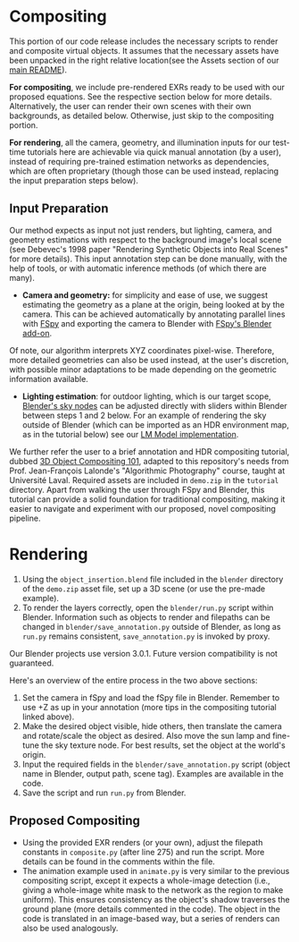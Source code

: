 # Compositing
This portion of our code release includes the necessary scripts to render and composite virtual objects. It assumes that the necessary assets have been unpacked in the right relative location(see the Assets section of our [main README](https://github.com/lvsn/shadowcompositing/blob/main/README.md)).

**For compositing**, we include pre-rendered EXRs ready to be used with our proposed equations. See the respective section below for more details. Alternatively, the user can render their own scenes with their own backgrounds, as detailed below. Otherwise, just skip to the compositing portion.

**For rendering**, all the camera, geometry, and illumination inputs for our test-time tutorials here are achievable via quick manual annotation (by a user), instead of requiring pre-trained estimation networks as dependencies, which are often proprietary (though those can be used instead, replacing the input preparation steps below).

## Input Preparation
Our method expects as input not just renders, but lighting, camera, and geometry estimations with respect to the background image's local scene (see Debevec's 1998 paper "Rendering Synthetic Objects into Real Scenes" for more details). This input annotation step can be done manually, with the help of tools, or with automatic inference methods (of which there are many).

- **Camera and geometry:** for simplicity and ease of use, we suggest estimating the geometry as a plane at the origin, being looked at by the camera. This can be achieved automatically by annotating parallel lines with [FSpy](https://fspy.io/) and exporting the camera to Blender with [FSpy's Blender add-on](https://github.com/stuffmatic/fSpy-Blender).

Of note, our algorithm interprets XYZ coordinates pixel-wise. Therefore, more detailed geometries can also be used instead, at the user's discretion, with possible minor adaptations to be made depending on the geometric information available.

- **Lighting estimation**: for outdoor lighting, which is our target scope, [Blender's sky nodes](https://docs.blender.org/manual/en/latest/render/shader_nodes/textures/sky.html) can be adjusted directly with sliders within Blender between steps 1 and 2 below. For an example of rendering the sky outside of Blender (which can be imported as an HDR environment map, as in the tutorial below) see our [LM Model implementation](https://github.com/lvsn/lm-model).

We further refer the user to a brief annotation and HDR compositing tutorial, dubbed [3D Object Compositing 101](https://github.com/lvsn/shadowcompositing/blob/main/src/compositing/blender/tutorial.html), adapted to this repository's needs from Prof. Jean-François Lalonde's "Algorithmic Photography" course, taught at Université Laval. Required assets are included in `demo.zip` in the `tutorial` directory. Apart from walking the user through FSpy and Blender, this tutorial can provide a solid foundation for traditional compositing, making it easier to navigate and experiment with our proposed, novel compositing pipeline.

# Rendering
1. Using the `object_insertion.blend` file included in the `blender` directory of the `demo.zip` asset file, set up a 3D scene (or use the pre-made example).
2. To render the layers correctly, open the `blender/run.py` script within Blender. Information such as objects to render and filepaths can be changed in `blender/save_annotation.py` outside of Blender, as long as `run.py` remains consistent, `save_annotation.py` is invoked by proxy.

Our Blender projects use version 3.0.1. Future version compatibility is not guaranteed.

Here's an overview of the entire process in the two above sections:
1. Set the camera in fSpy and load the fSpy file in Blender. Remember to use +Z as up in your annotation (more tips in the compositing tutorial linked above).
2. Make the desired object visible, hide others, then translate the camera and rotate/scale the object as desired. Also move the sun lamp and fine-tune the sky texture node. For best results, set the object at the world's origin.
3. Input the required fields in the `blender/save_annotation.py` script (object name in Blender, output path, scene tag). Examples are available in the code.
4. Save the script and run `run.py` from Blender.

## Proposed Compositing
- Using the provided EXR renders (or your own), adjust the filepath constants in `composite.py` (after line 275) and run the script. More details can be found in the comments within the file.
- The animation example used in `animate.py` is very similar to the previous compositing script, except it expects a whole-image detection (i.e., giving a whole-image white mask to the network as the region to make uniform). This ensures consistency as the object's shadow traverses the ground plane (more details commented in the code). The object in the code is translated in an image-based way, but a series of renders can also be used analogously.
